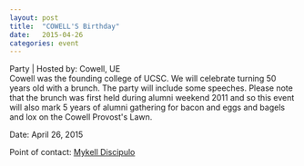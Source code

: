 ```yaml
---
layout: post
title:  "COWELL'S Birthday"
date:   2015-04-26
categories: event
---
```

<div class="event-type-host">Party | Hosted by: Cowell, UE</div>
Cowell was the founding college of UCSC. We will celebrate turning 50 years old with a brunch. The party will include some speeches. Please note that the brunch was first held during alumni weekend 2011 and so this event will also mark 5 years of alumni gathering for bacon and eggs and bagels and lox on the Cowell Provost's Lawn.

Date: April 26, 2015

Point of contact: [Mykell Discipulo](mailto:mkdiscip@ucsc.edu)